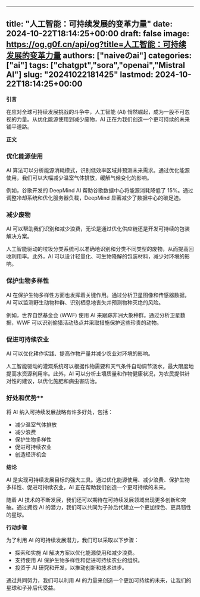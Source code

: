 
---
title: "人工智能：可持续发展的变革力量"
date: 2024-10-22T18:14:25+00:00
draft: false
image: https://og.g0f.cn/api/og?title=人工智能：可持续发展的变革力量
authors: ["naiveのai"]
categories: ["ai"]
tags: ["chatgpt","sora","openai","Mistral AI"]
slug: "20241022181425"
lastmod: 2024-10-22T18:14:25+00:00
---
**引言**

在应对全球可持续发展挑战的斗争中，人工智能 (AI) 悄然崛起，成为一股不可忽视的力量。从优化能源使用到减少废物，AI 正在为我们创造一个更可持续的未来铺平道路。

**正文**

### 优化能源使用

AI 算法可以分析能源消耗模式，识别低效率区域并预测未来需求。通过优化能源使用，我们可以大幅减少温室气体排放，缓解气候变化的影响。

例如，谷歌开发的 DeepMind AI 帮助谷歌数据中心将能源消耗降低了 15%。通过调整冷却系统和优化服务器负载，DeepMind 显著减少了数据中心的碳足迹。

### 减少废物

AI 可以帮助我们识别和减少浪费，无论是通过优化供应链还是开发可持续的包装解决方案。

人工智能驱动的垃圾分类系统可以准确地识别和分类不同类型的废物，从而提高回收利用率。此外，AI 可以设计轻量化、可生物降解的包装材料，减少对环境的影响。

### 保护生物多样性

AI 在保护生物多样性方面也发挥着关键作用。通过分析卫星图像和传感器数据，AI 可以监测野生动物种群、识别栖息地丧失并预测物种灭绝的风险。

例如，世界自然基金会 (WWF) 使用 AI 来跟踪非洲大象种群。通过分析卫星数据，WWF 可以识别偷猎活动热点并采取措施保护这些珍贵的动物。

### 促进可持续农业

AI 可以优化耕作实践、提高作物产量并减少农业对环境的影响。

人工智能驱动的灌溉系统可以根据作物需要和天气条件自动调节浇水，最大限度地提高水资源利用率。此外，AI 可以分析土壤质量和作物健康状况，为农民提供针对性的建议，以优化施肥和病虫害防治。

### 好处和优势**

将 AI 纳入可持续发展战略有许多好处，包括：

- 减少温室气体排放
- 减少浪费
- 保护生物多样性
- 促进可持续农业
- 创造经济机会

**结论**

AI 是实现可持续发展目标的强大工具。通过优化能源使用、减少浪费、保护生物多样性、促进可持续农业，AI 正在帮助我们创造一个更可持续的未来。

随着 AI 技术的不断发展，我们还可以期待在可持续发展领域出现更多创新和突破。通过拥抱 AI 的潜力，我们可以共同为子孙后代建立一个更加绿色、更具韧性的星球。

**行动步骤**

为了利用 AI 的可持续发展潜力，我们可以采取以下步骤：

- 探索和实施 AI 解决方案以优化能源使用和减少浪费。
- 支持使用 AI 保护生物多样性和促进可持续农业的组织。
- 投资于 AI 研究和开发，以推动创新和技术进步。

通过共同努力，我们可以利用 AI 的力量来创造一个更加可持续的未来，让我们的星球和子孙后代受益。